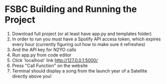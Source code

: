 # FSBC Building and Running the Project
1. Download full project (or at least have app.py and templates folder)
2. In order to run you must have a Spotify API access token, which expires every hour (currently figuring out how to make sure it refreshes)
3. And the API key for N2YO calls
4. Run app.py from code editor
5. Click 'localhost' link http://127.0.0.1:5000/
6. Press "Call Function" on the website
7. Terminal should display a song from the launch year of a Satellite directly above you!

